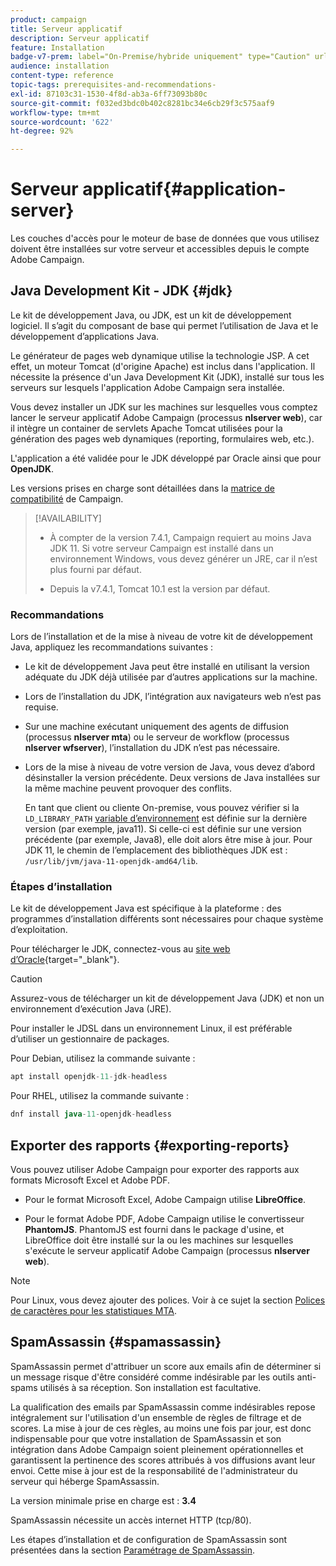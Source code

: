 ```yaml
---
product: campaign
title: Serveur applicatif
description: Serveur applicatif
feature: Installation
badge-v7-prem: label="On-Premise/hybride uniquement" type="Caution" url="https://experienceleague.adobe.com/docs/campaign-classic/using/installing-campaign-classic/architecture-and-hosting-models/hosting-models-lp/hosting-models.html?lang=fr" tooltip="S’applique uniquement aux déploiements on-premise et hybrides"
audience: installation
content-type: reference
topic-tags: prerequisites-and-recommendations-
exl-id: 87103c31-1530-4f8d-ab3a-6ff73093b80c
source-git-commit: f032ed3bdc0b402c8281bc34e6cb29f3c575aaf9
workflow-type: tm+mt
source-wordcount: '622'
ht-degree: 92%

---
```


# Serveur applicatif{#application-server}

Les couches d&#39;accès pour le moteur de base de données que vous utilisez doivent être installées sur votre serveur et accessibles depuis le compte Adobe Campaign.

## Java Development Kit - JDK {#jdk}

Le kit de développement Java, ou JDK, est un kit de développement logiciel. Il s’agit du composant de base qui permet l’utilisation de Java et le développement d’applications Java.

Le générateur de pages web dynamique utilise la technologie JSP. A cet effet, un moteur Tomcat (d&#39;origine Apache) est inclus dans l&#39;application. Il nécessite la présence d&#39;un Java Development Kit (JDK), installé sur tous les serveurs sur lesquels l&#39;application Adobe Campaign sera installée.

Vous devez installer un JDK sur les machines sur lesquelles vous comptez lancer le serveur applicatif Adobe Campaign (processus **nlserver web**), car il intègre un container de servlets Apache Tomcat utilisées pour la génération des pages web dynamiques (reporting, formulaires web, etc.).

L&#39;application a été validée pour le JDK développé par Oracle ainsi que pour **OpenJDK**.

Les versions prises en charge sont détaillées dans la [matrice de compatibilité](../../rn/using/compatibility-matrix.md) de Campaign.


>[!AVAILABILITY]
>
>* À compter de la version 7.4.1, Campaign requiert au moins Java JDK 11. Si votre serveur Campaign est installé dans un environnement Windows, vous devez générer un JRE, car il n’est plus fourni par défaut.
>
>* Depuis la v7.4.1, Tomcat 10.1 est la version par défaut.
>

### Recommandations

Lors de l’installation et de la mise à niveau de votre kit de développement Java, appliquez les recommandations suivantes :

* Le kit de développement Java peut être installé en utilisant la version adéquate du JDK déjà utilisée par d’autres applications sur la machine.

* Lors de l’installation du JDK, l’intégration aux navigateurs web n’est pas requise.

* Sur une machine exécutant uniquement des agents de diffusion (processus **nlserver mta**) ou le serveur de workflow (processus **nlserver wfserver**), l’installation du JDK n’est pas nécessaire.

* Lors de la mise à niveau de votre version de Java, vous devez d’abord désinstaller la version précédente. Deux versions de Java installées sur la même machine peuvent provoquer des conflits.

  En tant que client ou cliente On-premise, vous pouvez vérifier si la `LD_LIBRARY_PATH` [variable d’environnement](installing-packages-with-linux.md#environment-variables) est définie sur la dernière version (par exemple, java11). Si celle-ci est définie sur une version précédente (par exemple, Java8), elle doit alors être mise à jour. Pour JDK 11, le chemin de l’emplacement des bibliothèques JDK est : `/usr/lib/jvm/java-11-openjdk-amd64/lib`.


### Étapes d’installation

Le kit de développement Java est spécifique à la plateforme : des programmes d’installation différents sont nécessaires pour chaque système d’exploitation.

Pour télécharger le JDK, connectez-vous au [site web d’Oracle](https://www.oracle.com/technetwork/java/javase/downloads/index.html){target="_blank"}.

>[!CAUTION]
>
> Assurez-vous de télécharger un kit de développement Java (JDK) et non un environnement d’exécution Java (JRE).


Pour installer le JDSL dans un environnement Linux, il est préférable d’utiliser un gestionnaire de packages.

Pour Debian, utilisez la commande suivante :

```sql
apt install openjdk-11-jdk-headless
```

Pour RHEL, utilisez la commande suivante :

```sql
dnf install java-11-openjdk-headless
```



## Exporter des rapports {#exporting-reports}

Vous pouvez utiliser Adobe Campaign pour exporter des rapports aux formats Microsoft Excel et Adobe PDF.

* Pour le format Microsoft Excel, Adobe Campaign utilise **LibreOffice**.

* Pour le format Adobe PDF, Adobe Campaign utilise le convertisseur **PhantomJS**. PhantomJS est fourni dans le package d&#39;usine, et LibreOffice doit être installé sur la ou les machines sur lesquelles s&#39;exécute le serveur applicatif Adobe Campaign (processus **nlserver web**).

>[!NOTE]
>
>Pour Linux, vous devez ajouter des polices. Voir à ce sujet la section [Polices de caractères pour les statistiques MTA](../../installation/using/prerequisites-of-campaign-installation-in-linux.md#fonts-for-mta-statistics).

## SpamAssassin {#spamassassin}

SpamAssassin permet d&#39;attribuer un score aux emails afin de déterminer si un message risque d&#39;être considéré comme indésirable par les outils anti-spams utilisés à sa réception. Son installation est facultative.

La qualification des emails par SpamAssassin comme indésirables repose intégralement sur l&#39;utilisation d&#39;un ensemble de règles de filtrage et de scores. La mise à jour de ces règles, au moins une fois par jour, est donc indispensable pour que votre installation de SpamAssassin et son intégration dans Adobe Campaign soient pleinement opérationnelles et garantissent la pertinence des scores attribués à vos diffusions avant leur envoi. Cette mise à jour est de la responsabilité de l&#39;administrateur du serveur qui héberge SpamAssassin.

La version minimale prise en charge est : **3.4**

SpamAssassin nécessite un accès internet HTTP (tcp/80).

Les étapes d’installation et de configuration de SpamAssassin sont présentées dans la section [Paramétrage de SpamAssassin](../../installation/using/configuring-spamassassin.md).
